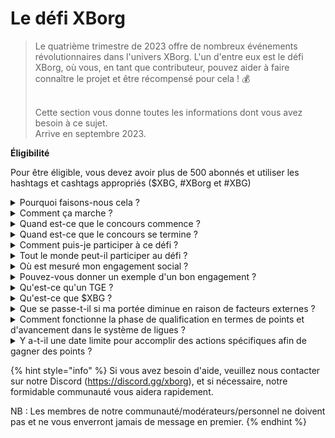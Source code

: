 # Le défi XBorg

> Le quatrième trimestre de 2023 offre de nombreux événements révolutionnaires dans l'univers XBorg. L'un d'entre eux est le défi XBorg, où vous, en tant que contributeur, pouvez aider à faire connaître le projet et être récompensé pour cela ! 💰
>
> \
> Cette section vous donne toutes les informations dont vous avez besoin à ce sujet. \
> Arrive en septembre 2023.



**Éligibilité**

Pour être éligible, vous devez avoir plus de 500 abonnés et utiliser les hashtags et cashtags appropriés ($XBG, #XBorg et #XBG)

<details>

<summary>Pourquoi faisons-nous cela ?</summary>

Notre objectif est de sensibiliser les gens à XBorg tout en mettant en valeur notre fantastique communauté, nos produits et notre jeton. Organiser un concours est notre méthode choisie pour favoriser une expérience agréable et collaborative.

</details>

<details>

<summary>Comment ça marche ?</summary>

Participez activement en respectant les [règles](rules-test.md) et en suivant les meilleures pratiques (lien vers les meilleures pratiques). Vous accumulerez des points en fonction de l'impact de votre engagement, et plus vous le ferez avec habileté, plus les récompenses que vous et votre ligue pourrez obtenir seront grandes.

</details>

<details>

<summary>Quand est-ce que le concours commence ?</summary>

Le concours est prévu pour commencer le 1er septembre ou le 30 septembre 2023, en fonction de notre avancement.

</details>

<details>

<summary>Quand est-ce que le concours se termine ?</summary>

Le concours se terminera deux semaines après l'événement de génération de jetons ([TGE](./#what-is-a-tge)), dont la date précise sera communiquée ultérieurement.

</details>

<details>

<summary>Comment puis-je participer à ce défi ?</summary>

Une fois que vous avez atteint la condition d'avoir plus de 500 abonnés sur Twitter, des points vous seront attribués en fonction de votre classement quotidien d'engagement des influenceurs XBorg sur LunarCrush. N'oubliez pas d'inclure #XBorg, $XBG ou #XBG dans vos tweets pour une reconnaissance précise.

</details>

<details>

<summary>Tout le monde peut-il participer au défi ?</summary>

Le défi est ouvert à tous, mais vos points ne seront comptabilisés que si vous avez au moins 500 abonnés sur Twitter.

</details>

<details>

<summary>Où est mesuré mon engagement social ?</summary>

LunarCrush collecte directement les données de Twitter, ce qui nous permet de les extraire et de les analyser. Par conséquent, nous nous concentrons exclusivement sur la mesure de votre engagement sur Twitter. Veuillez noter que les engagements sur d'autres plateformes sociales ne sont pas pris en compte. Pour plus d'informations, visitez [https://lunarcrush.com/faq.](https://lunarcrush.com/faq.)

</details>

<details>

<summary>Pouvez-vous donner un exemple d'un bon engagement ?</summary>

Un engagement efficace consiste à créer un contenu captivant en utilisant des hashtags, des cashtags et des emojis. Pour plus de conseils, vous pouvez consulter notre guide complet des meilleures pratiques : {LIEN}

</details>

<details>

<summary>Qu'est-ce qu'un TGE ?</summary>

TGE signifie "Token Generation Event", un terme principalement utilisé dans les secteurs de la blockchain et des cryptomonnaies.

**Que se passe-t-il pendant un TGE ?**

Un TGE implique la création et la distribution d'une nouvelle cryptomonnaie ou d'un nouveau jeton aux premiers participants, généralement pour lever des fonds pour un nouveau projet. Ce processus implique que l'entreprise ou l'organisation émettrice attribue un certain nombre de jetons aux premiers supporters ou investisseurs.

**En quoi un TGE diffère-t-il d'une ICO ?**

Bien que les TGE et les ICO (Initial Coin Offerings) soient tous deux des méthodes de collecte de fonds utilisant des jetons, les termes sont parfois utilisés de manière interchangeable. Cependant, les professionnels du secteur préfèrent souvent "TGE" car cela met en avant la génération et la distribution de jetons, plutôt que l'aspect "offre" ou vente.

</details>

<details>

<summary>Qu'est-ce que $XBG ?</summary>

[$XBG](../../06-or-token/xbg.md) est un jeton numérique lié au projet XBorg.

</details>

<details>

<summary>Que se passe-t-il si ma portée diminue en raison de facteurs externes ?</summary>

Si vous ne maintenez pas ou n'augmentez pas votre engagement, votre classement d'influenceur diminuera, ce qui se traduira par moins de points quotidiens. Cependant, les points que vous avez déjà gagnés ne seront pas perdus.

</details>

<details>

<summary>Comment fonctionne la phase de qualification en termes de points et d'avancement dans le système de ligues ?</summary>

Pendant les phases de qualification, les participants accumulent des points quotidiens et montent dans le classement. Nous conserverons un instantané final du classement à la fois pour la phase de qualification 1 et la phase de qualification 2. Ensuite, en fonction du nombre total de participants et du succès des objectifs collectifs, des places seront disponibles dans différentes ligues. Les meilleurs performeurs de chaque phase de qualification recevront ensuite des invitations pour rejoindre la ligue la plus adaptée à leur niveau de compétence.

À travers ces ligues, la saison inaugurale commencera, apportant avec elle des récompenses trop alléchantes pour être ignorées. Cela marque le véritable début du jeu. Au-delà des récompenses substantielles, la qualification devrait être un objectif primordial pour de nombreux participants tout au long des phases de qualification.

</details>

<details>

<summary>Y a-t-il une date limite pour accomplir des actions spécifiques afin de gagner des points ?</summary>

Oui, il y a des délais pour gagner des points en fonction des étapes du jeu. Il y a deux phases de qualification, suivies du lancement des [ligues](scoring-test/leagues-test.md). Pendant chaque phase, les participants ont jusqu'à la fin pour accumuler le maximum de points et sécuriser leur position dans le [classement](scoring-test/leaderboard-test.md). Une fois les ligues lancées, le jeu fonctionne sur une base saisonnière.

De plus, les points sont gagnés quotidiennement et les données sont extraites de l'API [LunarCrush](scoring-test/lunarcrush-test.md) chaque soir avant minuit pour calculer les points. En raison de la responsabilité technique, certaines données peuvent prendre jusqu'à 48 heures pour apparaître dans le [classement](scoring-test/leaderboard-test.md).

</details>

{% hint style="info" %}
Si vous avez besoin d'aide, veuillez nous contacter sur notre Discord (https://discord.gg/xborg), et si nécessaire, notre formidable communauté vous aidera rapidement.

NB : Les membres de notre communauté/modérateurs/personnel ne doivent pas et ne vous enverront jamais de message en premier.
{% endhint %}